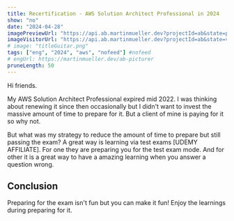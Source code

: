 ```yaml
---
title: Recertification - AWS Solution Architect Professional in 2024
show: "no"
date: "2024-04-28"
imagePreviewUrl: "https://api.ab.martinmueller.dev?projectId=ab&state=preview"
imageVisitorUrl: "https://api.ab.martinmueller.dev?projectId=ab&state=visitor"
# image: "titleGuitar.png"
tags: ["eng", "2024", "aws", "nofeed"] #nofeed
# engUrl: https://martinmueller.dev/ab-picturer
pruneLength: 50
---
```


Hi friends.

My AWS Solution Architect Professional expired mid 2022. I was thinking about renewing it since then occasionally but I didn't want to invest the massive amount of time to prepare for it. But a client of mine is paying for it so why not.

But what was my strategy to reduce the amount of time to prepare but still passing the exam? A great way is learning via test exams [UDEMY AFFILIATE]. For one they are preparing you for the test exam mode. And for other it is a great way to have a amazing learning when you answer a question wrong.

## Conclusion

Preparing for the exam isn't fun but you can make it fun! Enjoy the learnings during preparing for it.

